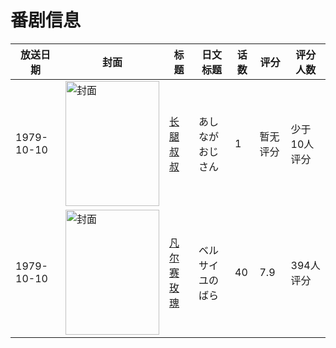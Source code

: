 # 番剧信息

|放送日期|封面|标题|日文标题|话数|评分|评分人数|
|---|---|---|---|---|---|---|
|1979-10-10|<img src="//lain.bgm.tv/pic/cover/c/79/dc/454688_4ys9Z.jpg" alt="封面" style="width:150px;height:200px;object-fit:cover;">|[长腿叔叔](https://bangumi.tv/subject/454688)|あしながおじさん|1|暂无评分|少于10人评分|
|1979-10-10|<img src="//lain.bgm.tv/pic/cover/c/33/53/12579_6gAdB.jpg" alt="封面" style="width:150px;height:200px;object-fit:cover;">|[凡尔赛玫瑰](https://bangumi.tv/subject/12579)|ベルサイユのばら|40|7.9|394人评分|
